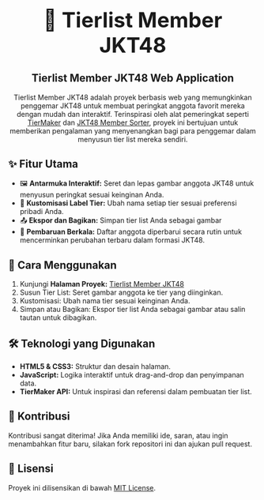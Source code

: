 ﻿<div align="center">
  <h1 style="font-size: 3em">🎌 Tierlist Member JKT48</h1>
</div>

<div align="center">
  <h2>Tierlist Member JKT48 Web Application</h2>
  <p>
    Tierlist Member JKT48 adalah proyek berbasis web yang memungkinkan penggemar JKT48 untuk membuat peringkat anggota favorit mereka dengan mudah dan interaktif. Terinspirasi oleh alat pemeringkat seperti <a href="https://tiermaker.com/">TierMaker</a> dan <a href="https://jkt48membersorter.vercel.app">JKT48 Member Sorter</a>, proyek ini bertujuan untuk memberikan pengalaman yang menyenangkan bagi para penggemar dalam menyusun tier list mereka sendiri.
  </p>
</div>

## ✨ Fitur Utama

<div>
  <ul>
    <li>🖼️ <strong>Antarmuka Interaktif:</strong> Seret dan lepas gambar anggota JKT48 untuk menyusun peringkat sesuai keinginan Anda.</li>
    <li>📝 <strong>Kustomisasi Label Tier:</strong> Ubah nama setiap tier sesuai preferensi pribadi Anda.</li>
    <li>📤 <strong>Ekspor dan Bagikan:</strong> Simpan tier list Anda sebagai gambar</li>
    <li>🔄 <strong>Pembaruan Berkala:</strong> Daftar anggota diperbarui secara rutin untuk mencerminkan perubahan terbaru dalam formasi JKT48.</li>
  </ul>
</div>

## 🚀 Cara Menggunakan

<div>
  <ol>
    <li>Kunjungi <strong>Halaman Proyek:</strong> <a href="https://tierlist-member-jkt-48.vercel.app">Tierlist Member JKT48</a></li>
    <li>Susun Tier List: Seret gambar anggota ke tier yang diinginkan.</li>
    <li>Kustomisasi: Ubah nama tier sesuai keinginan Anda.</li>
    <li>Simpan atau Bagikan: Ekspor tier list Anda sebagai gambar atau salin tautan untuk dibagikan.</li>
  </ol>
</div>

## 🛠️ Teknologi yang Digunakan

<div>
  <ul>
    <li><strong>HTML5 & CSS3:</strong> Struktur dan desain halaman.</li>
    <li><strong>JavaScript:</strong> Logika interaktif untuk drag-and-drop dan penyimpanan data.</li>
    <li><strong>TierMaker API:</strong> Untuk inspirasi dan referensi dalam pembuatan tier list.</li>
  </ul>
</div>

## 🤝 Kontribusi

<div>
  <p>
    Kontribusi sangat diterima! Jika Anda memiliki ide, saran, atau ingin menambahkan fitur baru, silakan fork repositori ini dan ajukan pull request.
  </p>
</div>

## 📄 Lisensi

<div>
  <p>
    Proyek ini dilisensikan di bawah <a href="https://github.com/MrcellSbst/Tierlist-Member-JKT48/blob/main/LICENSE.txt">MIT License</a>.
  </p>
</div>

